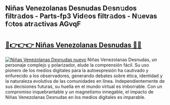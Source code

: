 ## Niñas Venezolanas Desnudas D𝚎sn𝚞dos filtr𝚊dos - Parts-fp3 Vid𝚎os filtr𝚊dos - N𝚞evas f𝚘tos atr𝚊ctivas AGvqF

# <h2><a href="http://mb2ho0.tromn.icu/?c=Ni%c3%b1as+Venezolanas+Desnudas">🔗👉👉👉 Niñas Venezolanas Desnudas 🔗🔗</a></h2>

[![Niñas Venezolanas Desnudas nuevo](https://i.imgur.com/pEAQMta.gif)](http://mb2ho0.tromn.icu/?c=Ni%c3%b1as+Venezolanas+Desnudas)
Niñas Venezolanas Desnudas, un personaje complejo y polarizador, elude la comprensión fácil. Su uso pionero de los medios digitales para la autoexpresión ha cautivado y enfurecido a los observadores, generando debates sobre ética, identidad y la naturaleza evolutiva de las comunidades en línea. Independientemente de sus decisiones futuras, su huella en el mundo virtual es imborrable. Con un compromiso inquebrantable y un magnetismo innegable, el impacto de Niñas Venezolanas Desnudas en los medios digitales es imparable.

